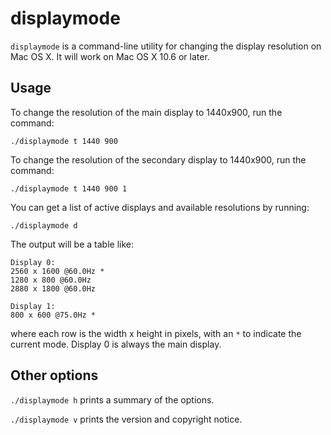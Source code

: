 # displaymode

`displaymode` is a command-line utility for changing the display resolution on Mac OS X.  It will work on Mac OS X 10.6 or later.

## Usage

To change the resolution of the main display to 1440x900, run the command:

```
./displaymode t 1440 900
```

To change the resolution of the secondary display to 1440x900, run the command:

```
./displaymode t 1440 900 1
```

You can get a list of active displays and available resolutions by running:

```
./displaymode d
```
The output will be a table like:

```
Display 0:
2560 x 1600 @60.0Hz *
1280 x 800 @60.0Hz
2880 x 1800 @60.0Hz

Display 1:
800 x 600 @75.0Hz *
```

where each row is the width x height in pixels, with an `*` to indicate the current mode.  Display 0 is always the main display.

## Other options

`./displaymode h` prints a summary of the options.

`./displaymode v` prints the version and copyright notice.
